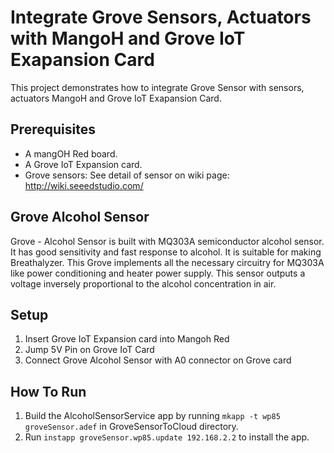 # Integrate Grove Sensors, Actuators with MangoH and Grove IoT Exapansion Card

This project demonstrates how to integrate Grove Sensor with sensors, actuators MangoH and Grove IoT Exapansion Card.


## Prerequisites

* A mangOH Red board.
* A Grove IoT Expansion card.
* Grove sensors: See detail of sensor on wiki page: http://wiki.seeedstudio.com/ 

Grove Alcohol Sensor
------------------
Grove - Alcohol Sensor is built with MQ303A semiconductor alcohol sensor. It has good sensitivity and fast response to alcohol. It is suitable for making Breathalyzer. This Grove implements all the necessary circuitry for MQ303A like power conditioning and heater power supply. This sensor outputs a voltage inversely proportional to the alcohol concentration in air.


## Setup
1. Insert Grove IoT Expansion card into Mangoh Red
1. Jump 5V Pin on Grove IoT Card
1. Connect Grove Alcohol Sensor with A0 connector on Grove card



## How To Run

1. Build the AlcoholSensorService app by running ```mkapp -t wp85 groveSensor.adef``` in GroveSensorToCloud directory.
1. Run ```instapp groveSensor.wp85.update 192.168.2.2``` to install the app.

